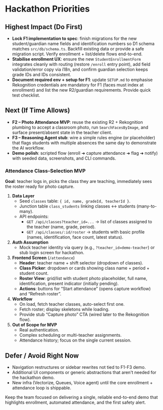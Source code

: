 # Hackathon Priorities

## Highest Impact (Do First)

- **Lock F1 implementation to spec**: finish migrations for the new student/guardian name fields and identification numbers so D1 schema matches `src/db/schema.ts`. Backfill existing data or provide a safe migration script. Verify enrollment + list/delete flows end-to-end.
- **Stabilise enrollment UX**: ensure the new `StudentEnrollmentForm` integrates cleanly with routing (restore `/enroll` entry point), add field validation/error copy via i18n, and confirm guardian selection keeps grade IDs and IDs consistent.
- **Document required env + setup for F1**: update `SETUP.md` to emphasise Rekognition credentials are mandatory for F1 (faces must index at enrollment) and list the new R2/guardian requirements. Provide quick test checklist.

## Next (If Time Allows)

- **F2 – Photo Attendance MVP**: reuse the existing R2 + Rekognition plumbing to accept a classroom photo, run `SearchFacesByImage`, and surface present/absent state in the teacher client.
- **F3 – Reasoning Agent stub**: wire a simple rules engine (or placeholder) that flags students with multiple absences the same day to demonstrate the AI workflow.
- **Demo polish**: scripted flow (enroll ➜ capture attendance ➜ flag ➜ notify) with seeded data, screenshots, and CLI commands.

### Attendance Class-Selection MVP

**Goal**: teacher logs in, picks the class they are teaching, immediately sees the roster ready for photo capture.

1. **Data Layer**
   - Seed `classes` table: `{ id, name, gradeId, teacherId }`.
   - Junction table `class_students` linking classes ↔ students (many-to-many).
   - API endpoints:
     - `GET /api/classes?teacher_id=...` → list of classes assigned to the teacher (name, grade, period).
     - `GET /api/classes/:id/roster` → students with basic profile (names, identification, face count, latest status).
2. **Auth Assumption**
   - Mock teacher identity via query (e.g., `?teacher_id=demo-teacher`) or stub login screen for hackathon.
3. **Frontend Screen** (`/attendance`)
   - **Header**: teacher name + shift selector (dropdown of classes).
   - **Class Picker**: dropdown or cards showing class name + period + student count.
   - **Roster View**: grid/list with student photo placeholder, full name, identification, present indicator (initially pending).
   - **Actions**: buttons for “Start attendance” (opens capture workflow) and “Refresh roster”.
4. **Workflow**
   - On load, fetch teacher classes, auto-select first one.
   - Fetch roster; display skeletons while loading.
   - Provide stub “Capture photo” CTA (wired later to the Rekognition flow).
5. **Out of Scope for MVP**
   - Real authentication.
   - Complex scheduling or multi-teacher assignments.
   - Attendance history; focus on the single current session.

## Defer / Avoid Right Now

- Navigation restructures or sidebar rewrites not tied to F1-F3 demo.
- Additional UI components or generic abstractions that aren't needed for the hackathon demo.
- New infra (Vectorize, Queues, Voice agent) until the core enrollment + attendance loop is shippable.

Keep the team focused on delivering a single, reliable end-to-end demo that highlights enrollment, automated attendance, and the first safety alert.
